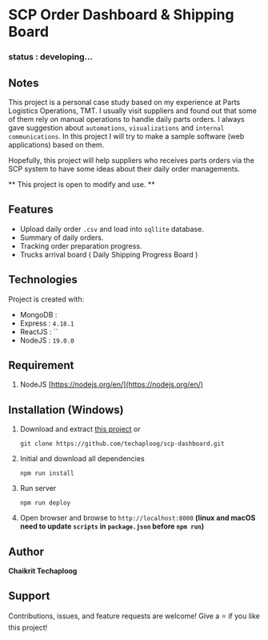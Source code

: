 # SCP Order Dashboard & Shipping Board
### status : developing...

## Notes
This project is a personal case study based on my experience at Parts Logistics Operations, TMT. I usually visit suppliers and found out that some of them rely on manual operations to handle daily parts orders. I always gave suggestion about `automations`, `visualizations` and `internal communications`. In this project I will try to make a sample software (web applications) based on them.

Hopefully, this project will help suppliers who receives parts orders via the SCP system to have some ideas about their daily order managements.

** This project is open to modify and use. **

## Features
- Upload daily order `.csv` and load into `sqllite` database.
- Summary of daily orders.
- Tracking order preparation progress.
- Trucks arrival board ( Daily Shipping Progress Board )

## Technologies
Project is created with:
* MongoDB : 
* Express : `4.18.1`
* ReactJS : ``
* NodeJS  : `19.0.0`

## Requirement
1. NodeJS [https://nodejs.org/en/](https://nodejs.org/en/)

## Installation (Windows)
1. Download and extract [this project](https://github.com/techaploog) or
   ```
   git clone https://github.com/techaploog/scp-dashboard.git
   ```
2. Initial and download all dependencies
   ```
   npm run install
   ```
3. Run server
   ```
   npm run deploy
   ```
4. Open browser and browse to `http://localhost:8000`
  __(linux and macOS need to update `scripts` in `package.json` before `npm run`)__

## Author
**Chaikrit Techaploog**

## Support
Contributions, issues, and feature requests are welcome!
Give a ⭐️ if you like this project!
